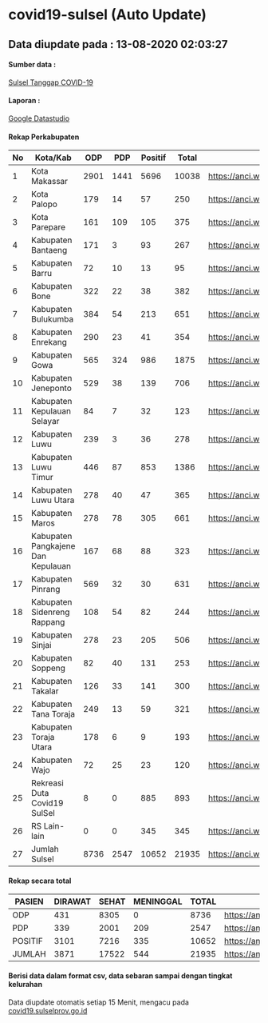 
# covid19-sulsel (Auto Update)

## Data diupdate pada : 13-08-2020 02:03:27

#### Sumber data :
[Sulsel Tanggap COVID-19](https://covid19.sulselprov.go.id)

#### Laporan :
[Google Datastudio](https://datastudio.google.com/s/jythWGc1j4w)

#### Rekap Perkabupaten 
|No|Kota/Kab|ODP|PDP|Positif|Total|Link|
| --- | --- | --- | --- | --- | --- | --- |
|1|Kota Makassar|2901|1441|5696|10038|https://anci.web.id/cor/kota_makassar|
|2|Kota Palopo|179|14|57|250|https://anci.web.id/cor/kota_palopo|
|3|Kota Parepare|161|109|105|375|https://anci.web.id/cor/kota_parepare|
|4|Kabupaten Bantaeng|171|3|93|267|https://anci.web.id/cor/kabupaten_bantaeng|
|5|Kabupaten Barru|72|10|13|95|https://anci.web.id/cor/kabupaten_barru|
|6|Kabupaten Bone|322|22|38|382|https://anci.web.id/cor/kabupaten_bone|
|7|Kabupaten Bulukumba|384|54|213|651|https://anci.web.id/cor/kabupaten_bulukumba|
|8|Kabupaten Enrekang|290|23|41|354|https://anci.web.id/cor/kabupaten_enrekang|
|9|Kabupaten Gowa|565|324|986|1875|https://anci.web.id/cor/kabupaten_gowa|
|10|Kabupaten Jeneponto|529|38|139|706|https://anci.web.id/cor/kabupaten_jeneponto|
|11|Kabupaten Kepulauan Selayar|84|7|32|123|https://anci.web.id/cor/kabupaten_kepulauan_selayar|
|12|Kabupaten Luwu|239|3|36|278|https://anci.web.id/cor/kabupaten_luwu|
|13|Kabupaten Luwu Timur|446|87|853|1386|https://anci.web.id/cor/kabupaten_luwu_timur|
|14|Kabupaten Luwu Utara|278|40|47|365|https://anci.web.id/cor/kabupaten_luwu_utara|
|15|Kabupaten Maros|278|78|305|661|https://anci.web.id/cor/kabupaten_maros|
|16|Kabupaten Pangkajene Dan Kepulauan|167|68|88|323|https://anci.web.id/cor/kabupaten_pangkajene_dan_kepulauan|
|17|Kabupaten Pinrang|569|32|30|631|https://anci.web.id/cor/kabupaten_pinrang|
|18|Kabupaten Sidenreng Rappang|108|54|82|244|https://anci.web.id/cor/kabupaten_sidenreng_rappang|
|19|Kabupaten Sinjai|278|23|205|506|https://anci.web.id/cor/kabupaten_sinjai|
|20|Kabupaten Soppeng|82|40|131|253|https://anci.web.id/cor/kabupaten_soppeng|
|21|Kabupaten Takalar|126|33|141|300|https://anci.web.id/cor/kabupaten_takalar|
|22|Kabupaten Tana Toraja|249|13|59|321|https://anci.web.id/cor/kabupaten_tana_toraja|
|23|Kabupaten Toraja Utara|178|6|9|193|https://anci.web.id/cor/kabupaten_toraja_utara|
|24|Kabupaten Wajo|72|25|23|120|https://anci.web.id/cor/kabupaten_wajo|
|25|Rekreasi Duta Covid19 SulSel|8|0|885|893|https://anci.web.id/cor/rekreasi_duta_covid19_sulsel|
|26|RS Lain-lain|0|0|345|345|https://anci.web.id/cor/rs_lain-lain|
|27|Jumlah Sulsel|8736|2547|10652|21935|https://anci.web.id/cor/jumlah_sulsel|

#### Rekap secara total

| PASIEN | DIRAWAT | SEHAT | MENINGGAL | TOTAL | LINK |
| ---- | -------- | ---- | ---- |  ---- | ---- |
| ODP | 431 | 8305 | 0 | 8736 | https://anci.web.id/cor/odp_detail.html |
| PDP | 339 | 2001 | 209 | 2547 | https://anci.web.id/cor/pdp_detail.html |
| POSITIF | 3101 | 7216 | 335 | 10652 | https://anci.web.id/cor/positif_detail.html |
| JUMLAH | 3871 | 17522 | 544 | 21935 | https://anci.web.id/cor/jumlah_sulsel/ |

 
#### Berisi data dalam format csv, data sebaran sampai dengan tingkat kelurahan

Data diupdate otomatis setiap 15 Menit, mengacu pada [covid19.sulselprov.go.id](https://covid19.sulselprov.go.id)

